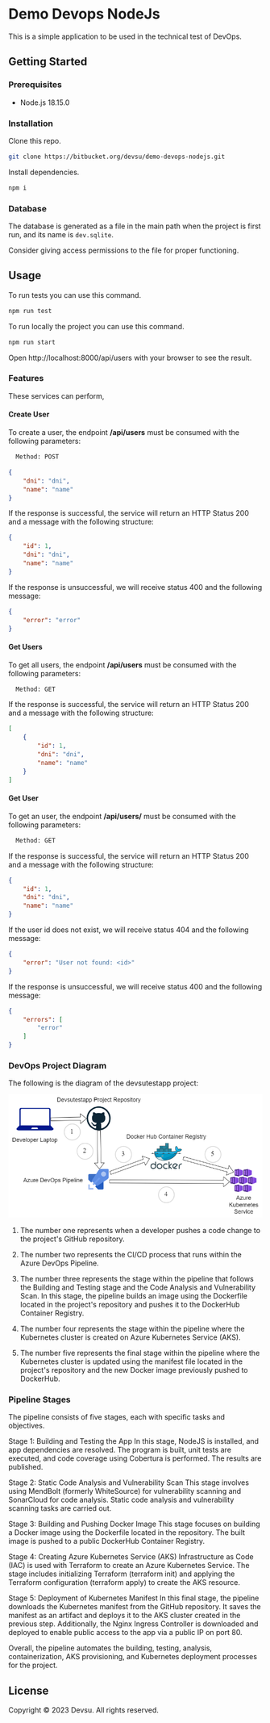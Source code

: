 # Demo Devops NodeJs

This is a simple application to be used in the technical test of DevOps.

## Getting Started

### Prerequisites

- Node.js 18.15.0

### Installation

Clone this repo.

```bash
git clone https://bitbucket.org/devsu/demo-devops-nodejs.git
```

Install dependencies.

```bash
npm i
```

### Database

The database is generated as a file in the main path when the project is first run, and its name is `dev.sqlite`.

Consider giving access permissions to the file for proper functioning.

## Usage

To run tests you can use this command.

```bash
npm run test
```

To run locally the project you can use this command.

```bash
npm run start
```

Open http://localhost:8000/api/users with your browser to see the result.

### Features

These services can perform,

#### Create User

To create a user, the endpoint **/api/users** must be consumed with the following parameters:

```bash
  Method: POST
```

```json
{
    "dni": "dni",
    "name": "name"
}
```

If the response is successful, the service will return an HTTP Status 200 and a message with the following structure:

```json
{
    "id": 1,
    "dni": "dni",
    "name": "name"
}
```

If the response is unsuccessful, we will receive status 400 and the following message:

```json
{
    "error": "error"
}
```

#### Get Users

To get all users, the endpoint **/api/users** must be consumed with the following parameters:

```bash
  Method: GET
```

If the response is successful, the service will return an HTTP Status 200 and a message with the following structure:

```json
[
    {
        "id": 1,
        "dni": "dni",
        "name": "name"
    }
]
```

#### Get User

To get an user, the endpoint **/api/users/<id>** must be consumed with the following parameters:

```bash
  Method: GET
```

If the response is successful, the service will return an HTTP Status 200 and a message with the following structure:

```json
{
    "id": 1,
    "dni": "dni",
    "name": "name"
}
```

If the user id does not exist, we will receive status 404 and the following message:

```json
{
    "error": "User not found: <id>"
}
```

If the response is unsuccessful, we will receive status 400 and the following message:

```json
{
    "errors": [
        "error"
    ]
}
```

### DevOps Project Diagram

The following is the diagram of the devsutestapp project:

![Project Diagram](https://github.com/Guelmis2/devsutestapp/blob/main/Devsutestapp%20Project%20Diagram.png)

1. The number one represents when a developer pushes a code change to the project's GitHub repository.

2. The number two represents the CI/CD process that runs within the Azure DevOps Pipeline.

3. The number three represents the stage within the pipeline that follows the Building and Testing stage and the Code Analysis and Vulnerability Scan. In this stage, the pipeline builds an image using the Dockerfile located in the project's repository and pushes it to the DockerHub Container Registry.

4. The number four represents the stage within the pipeline where the Kubernetes cluster is created on Azure Kubernetes Service (AKS).

5. The number five represents the final stage within the pipeline where the Kubernetes cluster is updated using the manifest file located in the project's repository and the new Docker image previously pushed to DockerHub.

### Pipeline Stages

The pipeline consists of five stages, each with specific tasks and objectives.

Stage 1: Building and Testing the App
In this stage, NodeJS is installed, and app dependencies are resolved. The program is built, unit tests are executed, and code coverage using Cobertura is performed. The results are published.

Stage 2: Static Code Analysis and Vulnerability Scan
This stage involves using MendBolt (formerly WhiteSource) for vulnerability scanning and SonarCloud for code analysis. Static code analysis and vulnerability scanning tasks are carried out.

Stage 3: Building and Pushing Docker Image
This stage focuses on building a Docker image using the Dockerfile located in the repository. The built image is pushed to a public DockerHub Container Registry.

Stage 4: Creating Azure Kubernetes Service (AKS)
Infrastructure as Code (IAC) is used with Terraform to create an Azure Kubernetes Service. The stage includes initializing Terraform (terraform init) and applying the Terraform configuration (terraform apply) to create the AKS resource.

Stage 5: Deployment of Kubernetes Manifest
In this final stage, the pipeline downloads the Kubernetes manifest from the GitHub repository. It saves the manifest as an artifact and deploys it to the AKS cluster created in the previous step. Additionally, the Nginx Ingress Controller is downloaded and deployed to enable public access to the app via a public IP on port 80.

Overall, the pipeline automates the building, testing, analysis, containerization, AKS provisioning, and Kubernetes deployment processes for the project.  

## License

Copyright © 2023 Devsu. All rights reserved.
